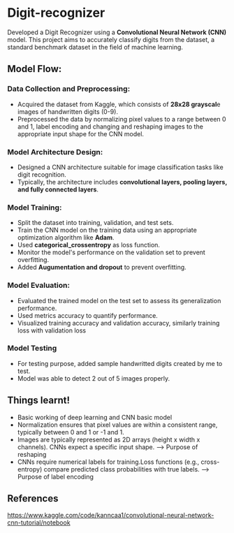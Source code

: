 # Digit-recognizer

Developed a Digit Recognizer using a **Convolutional Neural Network (CNN)** model. This project aims to accurately classify digits from the dataset, a standard benchmark dataset in the field of machine learning.

## Model Flow:

### Data Collection and Preprocessing:
* Acquired the dataset from Kaggle, which consists of **28x28 grayscal**e images of handwritten digits (0-9).
* Preprocessed the data by normalizing pixel values to a range between 0 and 1, label encoding and changing  and reshaping images to the appropriate input shape for the CNN model.
### Model Architecture Design:
* Designed a CNN architecture suitable for image classification tasks like digit recognition.
* Typically, the architecture includes **convolutional layers, pooling layers, and fully connected layers**.
### Model Training:
* Split the dataset into training, validation, and test sets.
* Train the CNN model on the training data using an appropriate optimization algorithm like **Adam**.
* Used **categorical_crossentropy** as loss function.
* Monitor the model's performance on the validation set to prevent overfitting.
* Added **Augumentation and dropout** to prevent overfitting.
### Model Evaluation:
* Evaluated the trained model on the test set to assess its generalization performance.
* Used metrics accuracy to quantify performance.
* Visualized training accuracy and validation accuracy, similarly training loss with validation loss
### Model Testing
* For testing purpose, added sample handwritted digits created by me to test.
* Model was able to detect 2 out of 5 images properly.

## Things learnt!
* Basic working of deep learning and CNN basic model
* Normalization ensures that pixel values are within a consistent range, typically between 0 and 1 or -1 and 1.
* Images are typically represented as 2D arrays (height x width x channels). CNNs expect a specific input shape. --> Purpose of reshaping
* CNNs require numerical labels for training.Loss functions (e.g., cross-entropy) compare predicted class probabilities with true labels. --> Purpose of label encoding
## References
https://www.kaggle.com/code/kanncaa1/convolutional-neural-network-cnn-tutorial/notebook
